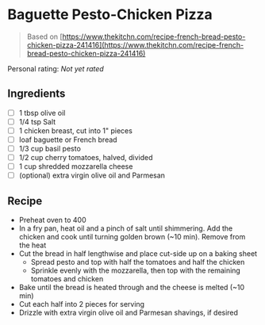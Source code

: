 # Baguette Pesto-Chicken Pizza

> Based on [https://www.thekitchn.com/recipe-french-bread-pesto-chicken-pizza-241416](https://www.thekitchn.com/recipe-french-bread-pesto-chicken-pizza-241416)

<!-- {cts} rating=0; (User can specify rating on scale of 1-5) -->
Personal rating: *Not yet rated*
<!-- {cte} -->

<!-- {cts} name_image=None; (User can specify image name) -->
<!-- TODO: Capture image -->
<!-- {cte} -->

## Ingredients

* [ ] 1 tbsp olive oil
* [ ] 1/4 tsp Salt
* [ ] 1 chicken breast, cut into 1" pieces
* [ ] loaf baguette or French bread
* [ ] 1/3 cup basil pesto
* [ ] 1/2 cup cherry tomatoes, halved, divided
* [ ] 1 cup shredded mozzarella cheese
* [ ] (optional) extra virgin olive oil and Parmesan

## Recipe

* Preheat oven to 400
* In a fry pan, heat oil and a pinch of salt until shimmering. Add the chicken and cook until turning golden brown (~10 min). Remove from the heat
* Cut the bread in half lengthwise and place cut-side up on a baking sheet
    * Spread pesto and top with half the tomatoes and half the chicken
    * Sprinkle evenly with the mozzarella, then top with the remaining tomatoes and chicken
* Bake until the bread is heated through and the cheese is melted (~10 min)
* Cut each half into 2 pieces for serving
* Drizzle with extra virgin olive oil and Parmesan shavings, if desired
